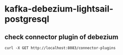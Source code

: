# kafka-debezium-lightsail-postgresql


## check connector plugin of debezium

```
curl -X GET http://localhost:8083/connector-plugins
```

